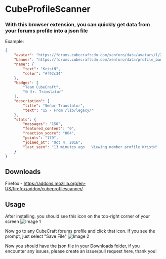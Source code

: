 # CubeProfileScanner

### With this browser extension, you can quickly get data from your forums profile into a json file
Example:
```json
{
    "avatar": "https://forums.cubecraftcdn.com/xenforo/data/avatars/l/218/218925.jpg?1633643936",
    "banner": "https://forums.cubecraftcdn.com/xenforo/data/profile_banners/l/218/218925.jpg?1633274631",
    "name": {
        "text": "KristN",
        "color": "#f92c34"
    },
    "badges": [
        "Team CubeCraft",
        "🌐 Sr. Translator"
    ],
    "description": {
        "title": "Señor Translator",
        "text": "15 · From /lib/legacy/"
    },
    "stats": {
        "messages": "150",
        "featured_content": "0",
        "reaction_score": "804",
        "points": "179",
        "joined_at": "Oct 4, 2016",
        "last_seen": "13 minutes ago · Viewing member profile KristN"
    }
}
```
## Downloads 
Firefox - https://addons.mozilla.org/en-US/firefox/addon/cubeprofilescanner/

## Usage
After installing, you should see this icon on the top-right corner of your screen 
![Image 1](https://i.imgur.com/lMmJfLY.png)

Now go to any CubeCraft forums profile and click that icon. If you see the prompt, just select "Save File"
![Image 2](https://i.imgur.com/egcYYPP.png)

Now you should have the json file in your Downloads folder, if you encounter any issues, please create an issue/pull request here, thank you!

